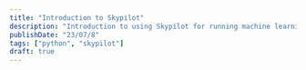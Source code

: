 ```yaml
---
title: "Introduction to Skypilot"
description: "Introduction to using Skypilot for running machine learning jobs across cloud providers."
publishDate: "23/07/8"
tags: ["python", "skypilot"]
draft: true
---
```


